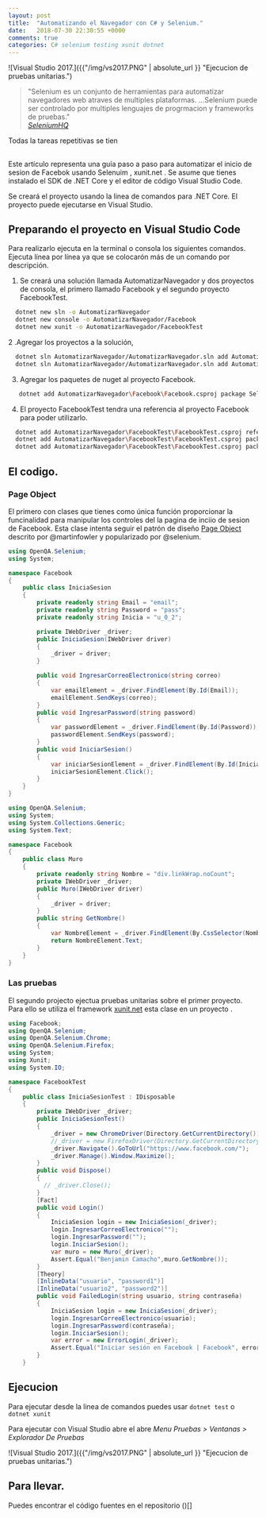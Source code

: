 ```yaml
---
layout: post
title:  "Automatizando el Navegador con C# y Selenium."
date:   2018-07-30 22:30:55 +0000
comments: true
categories: C# selenium testing xunit dotnet 
---
```



![Visual Studio 2017.]({{"/img/vs2017.PNG" | absolute_url }} "Ejecucion de pruebas unitarias.")

> "Selenium es un conjunto de herramientas para automatizar navegadores web  atraves de multiples plataformas.
  ...Selenium puede ser controlado por multiples lenguajes de progrmacion y frameworks de pruebas."  
<cite>[SeleniumHQ]()</cite>

Todas la tareas repetitivas se tien
## 
Este artículo representa una guía paso a paso para automatizar el inicio de sesion de Facebok usando Selenuim , xunit.net . 
Se asume que tienes instalado el SDK de .NET Core y el editor de código Visual Studio Code.

Se creará el proyecto usando la linea de comandos para .NET Core. El proyecto puede ejecutarse en Visual Studio.

## Preparando el proyecto en Visual Studio Code
Para realizarlo ejecuta en la terminal o consola los siguientes comandos. Ejecuta línea por línea ya que se colocarón más de 
un comando por descripción.
1. Se creará una solución llamada AutomatizarNavegador y dos proyectos de consola, el primero llamado Facebook y el 
segundo proyecto  FacebookTest.
```sh
  dotnet new sln -o AutomatizarNavegador
  dotnet new console -o AutomatizarNavegador/Facebook
  dotnet new xunit -o AutomatizarNavegador/FacebookTest
```
2 .Agregar los proyectos a la solución,
```sh
  dotnet sln AutomatizarNavegador/AutomatizarNavegador.sln add AutomatizarNavegador/Facebook/Facebook.csproj
  dotnet sln AutomatizarNavegador/AutomatizarNavegador.sln add AutomatizarNavegador/FacebookTest/FacebookTest.csproj
```
3. Agregar los paquetes de nuget al proyecto Facebook.
```sh
   dotnet add AutomatizarNavegador\Facebook\Facebook.csproj package Selenium.WebDriver
```
4. El proyecto FacebookTest tendra una referencia al proyecto Facebook para poder utilizarlo.
```sh
  dotnet add AutomatizarNavegador\FacebookTest\FacebookTest.csproj reference AutomatizarNavegador\Facebook\Facebook.csproj
  dotnet add AutomatizarNavegador\FacebookTest\FacebookTest.csproj package Selenium.Firefox.WebDriver
  dotnet add AutomatizarNavegador\FacebookTest\FacebookTest.csproj package Selenium.Chrome.WebDriver
```

## El codigo. 


### Page Object
El primero con clases que tienes como única función proporcionar la funcinalidad para 
manipular los controles del la pagina de inciio de sesion de Facebook. Esta clase intenta seguir el patrón de diseño 
[Page Object](https://martinfowler.com/bliki/PageObject.html) descrito por @martinfowler y popularizado por @selenium.

```cs
using OpenQA.Selenium;
using System;

namespace Facebook
{
    public class IniciaSesion
    {
        private readonly string Email = "email";
        private readonly string Password = "pass";
        private readonly string Inicia = "u_0_2";

        private IWebDriver _driver;
        public IniciaSesion(IWebDriver driver)
        {
            _driver = driver;
        }

        public void IngresarCorreoElectronico(string correo)
        {
            var emailElement = _driver.FindElement(By.Id(Email));
            emailElement.SendKeys(correo);
        }
        public void IngresarPassword(string password)
        {
            var passwordElement = _driver.FindElement(By.Id(Password));
            passwordElement.SendKeys(password);
        }
        public void IniciarSesion()
        {
            var iniciarSesionElement = _driver.FindElement(By.Id(Inicia));
            iniciarSesionElement.Click();
        }
    }
}

```

```cs
using OpenQA.Selenium;
using System;
using System.Collections.Generic;
using System.Text;

namespace Facebook
{
    public class Muro
    {
        private readonly string Nombre = "div.linkWrap.noCount";
        private IWebDriver _driver;
        public Muro(IWebDriver driver)
        {
            _driver = driver;
        }
        public string GetNombre()
        {
            var NombreElement = _driver.FindElement(By.CssSelector(Nombre));
            return NombreElement.Text;
        }
    }
}
```

### Las pruebas 
El segundo projecto ejectua pruebas unitarias sobre el primer proyecto. Para ello se utiliza el framework [xunit.net](https://xunit.github.io/) 
esta clase en un proyecto . 

```cs
using Facebook;
using OpenQA.Selenium;
using OpenQA.Selenium.Chrome;
using OpenQA.Selenium.Firefox;
using System;
using Xunit;
using System.IO;

namespace FacebookTest
{
    public class IniciaSesionTest : IDisposable
    {
        private IWebDriver _driver;
        public IniciaSesionTest()
        {
            _driver = new ChromeDriver(Directory.GetCurrentDirectory());
            //_driver = new FirefoxDriver(Directory.GetCurrentDirectory());
            _driver.Navigate().GoToUrl("https://www.facebook.com/");
            _driver.Manage().Window.Maximize();
        }
        public void Dispose()
        {
          // _driver.Close();
        }
        [Fact]
        public void Login()
        {
            IniciaSesion login = new IniciaSesion(_driver);
            login.IngresarCorreoElectronico("");
            login.IngresarPassword("");
            login.IniciarSesion();
            var muro = new Muro(_driver);
            Assert.Equal("Benjamin Camacho",muro.GetNombre());
        }
        [Theory]
        [InlineData("usuario", "password1")]
        [InlineData("usuario2", "password2")]
        public void FailedLogin(string usuario, string contraseña)
        {
            IniciaSesion login = new IniciaSesion(_driver);
            login.IngresarCorreoElectronico(usuario);
            login.IngresarPassword(contraseña);
            login.IniciarSesion();
            var error = new ErrorLogin(_driver);
            Assert.Equal("Iniciar sesión en Facebook | Facebook", error.GetMensajeError());
        }
    }

```

## Ejecucion 

Para ejecutar desde la linea de comandos puedes usar `dotnet test` o `dotnet xunit`

Para ejecutar con Visual Studio abre el abre  _Menu Pruebas  > Ventanas  > Explorador De Pruebas_

![Visual Studio 2017.]({{"/img/vs2017.PNG" | absolute_url }} "Ejecucion de pruebas unitarias.")

## Para llevar.

Puedes encontrar el código fuentes en el repositorio ()[]